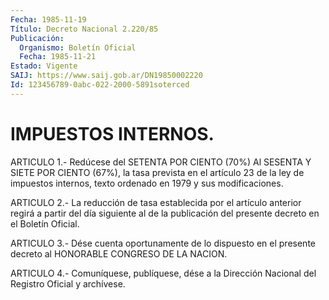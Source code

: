 ```yaml
---
Fecha: 1985-11-19
Título: Decreto Nacional 2.220/85
Publicación:
  Organismo: Boletín Oficial
  Fecha: 1985-11-21
Estado: Vigente
SAIJ: https://www.saij.gob.ar/DN19850002220
Id: 123456789-0abc-022-2000-5891soterced
---
```

# IMPUESTOS INTERNOS.

<a id="1"></a>
ARTICULO  1.-  Redúcese  del  SETENTA POR CIENTO (70%) Al SESENTA Y SIETE POR CIENTO (67%), la tasa  prevista  en  el artículo 23 de la ley de impuestos internos, texto ordenado en 1979 y sus modificaciones.

<a id="2"></a>
ARTICULO  2.-  La  reducción  de  tasa  establecida por el artículo anterior regirá a partir del día siguiente  al  de  la  publicación del presente decreto en el Boletín Oficial.

<a id="3"></a>
ARTICULO  3.-  Dése  cuenta  oportunamente  de  lo  dispuesto en el presente decreto al HONORABLE CONGRESO DE LA NACION.

<a id="4"></a>
ARTICULO  4.- Comuníquese, publíquese, dése a la Dirección Nacional del Registro Oficial y archívese.